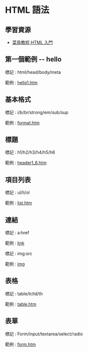 # HTML 語法

## 學習資源

* [菜鳥教程 HTML 入門](http://www.runoob.com/html/html-tutorial.html)


## 第一個範例 -- hello

標記 : html/head/body/meta

範例 : [hello1.htm](hello1.htm)

## 基本格式

標記 :  i/b/br/strong/em/sub/sup

範例 : [format.htm](format.htm)

## 標題

標記 :  h1/h2/h3/h4/h5/h6

範例 : [header1_6.htm](header1_6.htm)

## 項目列表

標記 :  ul/li/ol

範例 : [list.htm](list.htm)

## 連結

標記 :  a:href

範例 : [link](link.htm)

標記 :  img:src

範例 : [img](img.htm)

## 表格

標記 :  table/tr/td/th

範例 : [table.htm](table.htm)

## 表單

標記 : Form/input/textarea/select/radio

範例 : [form.htm](form.htm)
